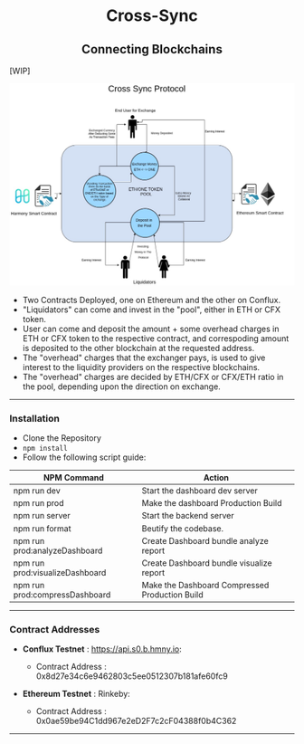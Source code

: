 <div align="center"><h1><strong>Cross-Sync</strong><br><h2>Connecting Blockchains</h2></h1></div>

[WIP]

![](CrossSync.jpeg)

-  Two Contracts Deployed, one on Ethereum and the other on Conflux.
-  "Liquidators" can come and invest in the "pool", either in ETH or CFX token.
-  User can come and deposit the amount + some overhead charges in ETH or CFX token to the respective contract, and correspoding amount is deposited to the other blockchain at the requested address.
-  The "overhead" charges that the exchanger pays, is used to give interest to the liquidity providers on the respective blockchains.
-  The "overhead" charges are decided by ETH/CFX or CFX/ETH ratio in the pool, depending upon the direction on exchange.

---

### Installation

-  Clone the Repository
-  `npm install`
-  Follow the following script guide:

| NPM Command                     | Action                                         |
| ------------------------------- | ---------------------------------------------- |
| npm run dev                     | Start the dashboard dev server                 |
| npm run prod                    | Make the dashboard Production Build            |
| npm run server                  | Start the backend server                       |
| npm run format                  | Beutify the codebase.                          |
| npm run prod:analyzeDashboard   | Create Dashboard bundle analyze report         |
| npm run prod:visualizeDashboard | Create Dashboard bundle visualize report       |
| npm run prod:compressDashboard  | Make the Dashboard Compressed Production Build |

---

### Contract Addresses

-  **Conflux Testnet** : https://api.s0.b.hmny.io:

   -  Contract Address : 0x8d27e34c6e9462803c5ee0512307b181afe60fc9

-  **Ethereum Testnet** : Rinkeby:

   -  Contract Address : 0x0ae59be94C1dd967e2eD2F7c2cF04388f0b4C362

---
